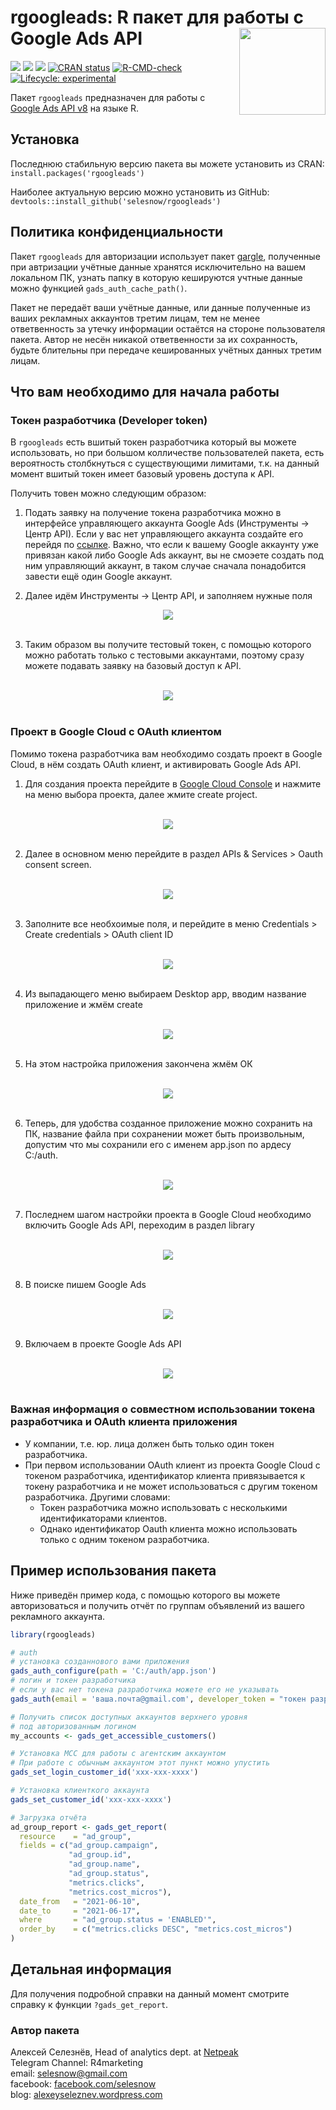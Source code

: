 
# rgoogleads: R пакет для работы с Google Ads API <a href='https://selesnow.github.io/rgoogleads/'><img src='man/figures/rgoogleads.png' align="right" height="138.5" /></a>

<!-- badges: start -->
[![](https://cranlogs.r-pkg.org/badges/grand-total/rgoogleads)](https://cran.r-project.org/package=rgoogleads)
[![](https://cranlogs.r-pkg.org/badges/rgoogleads?color=lightgrey)](https://cran.r-project.org/package=rgoogleads)
[![](https://cranlogs.r-pkg.org/badges/last-week/rgoogleads?color=lightgrey)](https://cran.r-project.org/package=rgoogleads)
[![CRAN
status](https://www.r-pkg.org/badges/version-ago/rgoogleads)](https://CRAN.R-project.org/package=rgoogleads)
[![R-CMD-check](https://github.com/selesnow/rgoogleads/workflows/R-CMD-check/badge.svg)](https://github.com/selesnow/rgoogleads/actions)
[![Lifecycle: experimental](https://img.shields.io/badge/lifecycle-experimental-orange.svg)](https://lifecycle.r-lib.org/articles/stages.html#experimental)
<!-- badges: end -->

Пакет `rgoogleads` предназначен для работы с [Google Ads API v8](https://developers.google.com/google-ads/api/docs/start) на языке R.

## Установка

Последнюю стабильную версию пакета вы можете установить из CRAN: `install.packages('rgoogleads')`

Наиболее актуальную версию можно установить из GitHub: `devtools::install_github('selesnow/rgoogleads')`



## Политика конфиденциальности

Пакет `rgoogleads` для авторизации использует пакет [gargle](https://gargle.r-lib.org/), полученные при автризации учётные данные хранятся исключительно на вашем локальном ПК, узнать папку в которую кешируются учтные данные можно функцией `gads_auth_cache_path()`.

Пакет не передаёт ваши учётные данные, или данные полученные из ваших рекламных аккаунтов третим лицам, тем не менее ответвенность за утечку информации остаётся на стороне пользователя пакета. Автор не несён никакой ответвенности за их сохранность, будьте блительны при передаче кешированных учётных данных третим лицам.

## Что вам необходимо для начала работы

### Токен разработчика (Developer token)

В `rgoogleads` есть вшитый токен разработчика который вы можете использовать, но при большом колличестве пользователей пакета, есть вероятность столбкнуться с существующими лимитами, т.к. на данный момент вшитый токен имеет базовый уровень доступа к API.

Получить товен можно следующим образом:

1. Подать заявку на получение токена разработчика можно в интерфейсе управляющего аккаунта Google Ads (Инструменты -> Центр API). Если у вас нет управляющего аккаунта создайте его перейдя по [ссылке](https://ads.google.com/intl/ru_ru/home/tools/manager-accounts/). Важно, что если к вашему Google аккаунту уже привязан какой либо Google Ads аккаунт, вы не смоэете создать под ним управляющий аккаунт, в таком случае сначала понадобится завести ещё один Google аккаунт.
    
2. Далее идём Инструменты -> Центр API, и заполняем нужные поля

<center><img src='man/figures/developtoken1.png' align="middle" /></center>

<Br>

3. Таким образом вы получите тестовый токен, с помощью которого можно работать только с тестовыми аккаунтами, поэтому сразу можете подавать заявку на базовый доступ к API.
    
<Br>
    
<center><img src='man/figures/zayavka.png' align="middle" /></center>
        
<Br>

### Проект в Google Cloud с OAuth клиентом

Помимо токена разработчика вам необходимо создать проект в Google Cloud, в нём создать OAuth клиент, и активировать Google Ads API. 

1. Для создания проекта перейдите в [Google Cloud Console](https://console.cloud.google.com/home/) и нажмите на меню выбора проекта, далее жмите create project.
    
<Br>
    
<center><img src='man/figures/createproj.png' align="middle" /></center>
    
<Br>
    
2. Далее в основном меню перейдите в раздел APIs & Services > Oauth consent screen.
    
<Br>
    
<center><img src='man/figures/createscreen.png' align="middle" /></center>
    
<Br>
    
3. Заполните все необхоимые поля, и перейдите в меню Credentials > Create credentials > OAuth client ID
    
<Br>
    
<center><img src='man/figures/createapp.png' align="middle" /></center>
    
<Br>
    
4. Из выпадающего меню выбираем Desktop app, вводим название приложение и жмём create
    
<Br>
        
<center><img src='man/figures/createapp2.png' align="middle" /></center>
    
<Br>
    
5. На этом настройка приложения закончена жмём ОК
    
<Br>
    
<center><img src='man/figures/createapp3.png' align="centre" /></center>
    
<Br>
    
6. Теперь, для удобства созданное приложение можно сохранить на ПК, название файла при сохранении может быть произвольным, допустим что мы сохранили его с именем app.json по ардесу C:/auth.
    
<Br>
    
<center><img src='man/figures/createapp4.png' align="middle" /></center>
    
<Br>
    
7. Последнем шагом настройки проекта в Google Cloud необходимо включить Google Ads API, переходим в раздел library
    
<Br>
    
<center><img src='man/figures/library1.png' align="middle" /></center>
    
<Br>
    
8. В поиске пишем Google Ads
    
<Br>
    
<center><img src='man/figures/library2.png' align="middle" /></center>
    
<Br>
    
9. Включаем в проекте Google Ads API
    
<Br>
    
<center><img src='man/figures/library3.png' align="centre" /></center>
    
<Br>

### Важная информация о совместном использовании токена разработчика и OAuth клиента приложения

* У компании, т.е. юр. лица должен быть только один токен разработчика.
* При первом использовании OAuth клиент из проекта Google Cloud с токеном разработчика, идентификатор клиента привязывается к токену разработчика и не может использоваться с другим токеном разработчика. Другими словами:
    * Токен разработчика можно использовать с несколькими идентификаторами клиентов.
    * Однако идентификатор Oauth клиента можно использовать только с одним токеном разработчика.
    
## Пример использования пакета

Ниже приведён пример кода, с помощью которого вы можете авторизоваться и получить отчёт по группам объявлений из вашего рекламного аккаунта.

``` r
library(rgoogleads)

# auth
# установка созданнового вами приложения
gads_auth_configure(path = 'C:/auth/app.json')
# логин и токен разработчика
# если у вас нет токена разработчика можете его не указывать
gads_auth(email = 'ваша.почта@gmail.com', developer_token = "токен разработчика")

# Получить список доступных аккаунтов верхнего уровня
# под авторизованным логином
my_accounts <- gads_get_accessible_customers()

# Установка MCC для работы с агентским аккаунтом
# При работе с обычным аккаунтом этот пункт можно упустить
gads_set_login_customer_id('xxx-xxx-xxxx')

# Установка клиенткого аккаунта
gads_set_customer_id('xxx-xxx-xxxx')

# Загрузка отчёта
ad_group_report <- gads_get_report(
  resource    = "ad_group",
  fields = c("ad_group.campaign",
             "ad_group.id",
             "ad_group.name",
             "ad_group.status",
             "metrics.clicks",
             "metrics.cost_micros"),
  date_from   = "2021-06-10",
  date_to     = "2021-06-17",
  where       = "ad_group.status = 'ENABLED'",
  order_by    = c("metrics.clicks DESC", "metrics.cost_micros")
)
```

## Детальная информация
Для получения подробной справки на данный момент смотрите справку к функции `?gads_get_report`.

### Автор пакета
Алексей Селезнёв, Head of analytics dept. at [Netpeak](https://netpeak.net)
<Br>Telegram Channel: R4marketing
<Br>email: selesnow@gmail.com
<Br>facebook: [facebook.com/selesnow](https://www.facebook.com/selesnow)
<Br>blog: [alexeyseleznev.wordpress.com](https://alexeyseleznev.wordpress.com/)
